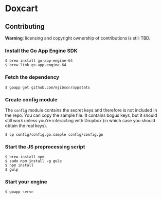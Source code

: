 # Doxcart

## Contributing

**Warning**: licensing and copyright ownership of contributions is still TBD.

### Install the Go App Engine SDK

    $ brew install go-app-engine-64
    $ brew link go-app-engine-64

### Fetch the dependency

    $ goapp get github.com/mjibson/appstats

### Create config module

The `config` module contains the secret keys and therefore is not included in the repo. You can copy the sample file. It contains bogus keys, but it should still work unless you're interacting with Dropbox (in which case you should obtain the real keys).

    $ cp config/config.go.sample config/config.go

### Start the JS preprocessing script

    $ brew install npm
    $ sudo npm install -g gulp
    $ npm install
    $ gulp

### Start your engine

    $ goapp serve
